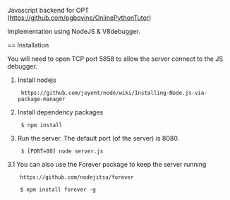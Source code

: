Javascript backend for OPT (https://github.com/pgbovine/OnlinePythonTutor)

Implementation using NodeJS & V8debugger.

== Installation

You will need to open TCP port 5858 to allow the server connect to the JS debugger.

1. Install nodejs

        https://github.com/joyent/node/wiki/Installing-Node.js-via-package-manager

2. Install dependency packages

        $ npm install

3. Run the server. The default port (of the server) is 8080.

        $ [PORT=80] node server.js

3.1 You can also use the Forever package to keep the server running

        https://github.com/nodejitsu/forever

        $ npm install forever -g
